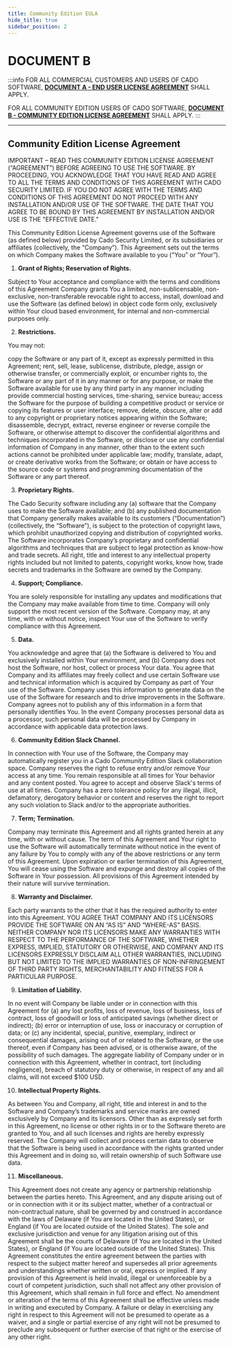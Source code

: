 ```yaml
---
title: Community Edition EULA
hide_title: true
sidebar_position: 2
---
```


# DOCUMENT B

:::info
FOR ALL COMMERCIAL CUSTOMERS AND USERS OF CADO SOFTWARE, [**DOCUMENT A - END USER LICENSE AGREEMENT**](/eula/commercial-eula#end-user-license-agreement) SHALL APPLY.

FOR ALL COMMUNITY EDITION USERS OF CADO SOFTWARE, [**DOCUMENT B - COMMUNITY EDITION LICENSE AGREEMENT**](/eula/community-eula#community-edition-license-agreement) SHALL APPLY.
:::

***

## Community Edition License Agreement

IMPORTANT – READ THIS COMMUNITY EDITION LICENSE AGREEMENT (“AGREEMENT”) BEFORE AGREEING TO USE THE SOFTWARE. BY PROCEEDING, YOU ACKNOWLEDGE THAT YOU HAVE READ AND AGREE TO ALL THE TERMS AND CONDITIONS OF THIS AGREEMENT WITH CADO SECURITY LIMITED. IF YOU DO NOT AGREE WITH THE TERMS AND CONDITIONS OF THIS AGREEMENT DO NOT PROCEED WITH ANY INSTALLATION AND/OR USE OF THE SOFTWARE. THE DATE THAT YOU AGREE TO BE BOUND BY THIS AGREEMENT BY INSTALLATION AND/OR USE IS THE "EFFECTIVE DATE." 

This Community Edition License Agreement governs use of the Software (as defined below) provided by Cado Security Limited, or its subsidiaries or affiliates (collectively, the “Company”).  This Agreement sets out the terms on which Company makes the Software available to you ("You” or “Your”).
	
1.	**Grant of Rights; Reservation of Rights.** 

Subject to Your acceptance and compliance with the terms and conditions of this Agreement Company grants You a limited, non-sublicensable, non-exclusive, non-transferable revocable right to access, install, download and use the Software (as defined below) in object code form only, exclusively within Your cloud based environment, for internal and non-commercial purposes only.  

2.	**Restrictions.** 

You may not:

copy the Software or any part of it, except as expressly permitted in this Agreement; 
rent, sell, lease, sublicense, distribute, pledge, assign or otherwise transfer, or commercially exploit, or encumber rights to, the Software or any part of it in any manner or for any purpose, or make the Software available for use by any third party in any manner including provide commercial hosting services, time-sharing, service bureau;
access the Software for the purpose of building a competitive product or service or copying its features or user interface;
remove, delete, obscure, alter or add to any copyright or proprietary notices appearing within the Software;
disassemble, decrypt, extract, reverse engineer or reverse compile the Software, or otherwise attempt to discover the confidential algorithms and techniques incorporated in the Software, or disclose or use any confidential information of Company in any manner, other than to the extent such actions cannot be prohibited under applicable law; 
modify, translate, adapt, or create derivative works from the Software; or
obtain or have access to the source code or systems and programming documentation of the Software or any part thereof.
	
3.	**Proprietary Rights.** 

The Cado Security software including any (a) software that the Company uses to make the Software available; and (b) any published documentation that Company generally makes available to its customers (“Documentation”) (collectively, the “Software”), is subject to the protection of copyright laws, which prohibit unauthorized copying and distribution of copyrighted works. The Software incorporates Company’s proprietary and confidential algorithms and techniques that are subject to legal protection as know-how and trade secrets.  All right, title and interest to any intellectual property rights included but not limited to patents, copyright works, know how, trade secrets and trademarks in the Software are owned by the Company.

4.	**Support; Compliance.** 

You are solely responsible for installing any updates and modifications that the Company may make available from time to time.  Company will only support the most recent version of the Software.  Company may, at any time, with or without notice, inspect Your use of the Software to verify compliance with this Agreement.

5.	**Data.**

You acknowledge and agree that (a) the Software is delivered to You and exclusively installed within Your environment, and (b) Company does not host the Software, nor host, collect or process Your data. You agree that Company and its affiliates may freely collect and use certain Software use and technical information which is acquired by Company as part of Your use of the Software. Company uses this information to generate data on the use of the Software for research and to drive improvements in the Software. Company agrees not to publish any of this information in a form that personally identifies You. In the event Company processes personal data as a processor, such personal data will be processed by Company in accordance with applicable data protection laws. 

6.	**Community Edition Slack Channel.** 

In connection with Your use of the Software, the Company may automatically register you in a Cado Community Edition Slack collaboration space. Company reserves the right to refuse entry and/or remove Your access at any time. You remain responsible at all times for Your behavior and any content posted. You agree to accept and observe Slack's terms of use at all times.  Company has a zero tolerance policy for any illegal, illicit, defamatory, derogatory behavior or content and reserves the right to report any such violation to Slack and/or to the appropriate authorities.

7.	**Term; Termination.**

 Company may terminate this Agreement and all rights granted herein at any time, with or without cause.  The term of this Agreement and Your right to use the Software will automatically terminate without notice in the event of any failure by You to comply with any of the above restrictions or any term of this Agreement.  Upon expiration or earlier termination of this Agreement, You will cease using the Software and expunge and destroy all copies of the Software in Your possession. All provisions of this Agreement intended by their nature will survive termination.
 
8.	**Warranty and Disclaimer.** 

Each party warrants to the other that it has the required authority to enter into this Agreement. YOU AGREE THAT COMPANY AND ITS LICENSORS PROVIDE THE SOFTWARE ON AN “AS IS” AND “WHERE-AS” BASIS. NEITHER COMPANY NOR ITS LICENSORS MAKE ANY WARRANTIES WITH RESPECT TO THE PERFORMANCE OF THE SOFTWARE, WHETHER EXPRESS, IMPLIED, STATUTORY OR OTHERWISE, AND COMPANY AND ITS LICENSORS EXPRESSLY DISCLAIM ALL OTHER WARRANTIES, INCLUDING BUT NOT LIMITED TO THE IMPLIED WARRANTIES OF NON-INFRINGEMENT OF THIRD PARTY RIGHTS, MERCHANTABILITY AND FITNESS FOR A PARTICULAR PURPOSE.

9.	**Limitation of Liability.**  

In no event will Company be liable under or in connection with this Agreement for (a) any lost profits, loss of revenue, loss of business, loss of contract, loss of goodwill or loss of anticipated savings (whether direct or indirect); (b) error or interruption of use, loss or inaccuracy or corruption of data; or (c) any incidental, special, punitive, exemplary, indirect or consequential damages, arising out of or related to the Software, or the use thereof, even if Company has been advised, or is otherwise aware, of the possibility of such damages. The aggregate liability of Company under or in connection with this Agreement, whether in contract, tort (including negligence), breach of statutory duty or otherwise, in respect of any and all claims, will not exceed $100 USD.  

10.	**Intellectual Property Rights.** 

As between You and Company, all right, title and interest in and to the Software and Company’s trademarks and service marks are owned exclusively by Company and its licensors. Other than as expressly set forth in this Agreement, no license or other rights in or to the Software thereto are granted to You, and all such licenses and rights are hereby expressly reserved. The Company will collect and process certain data to observe that the Software is being used in accordance with the rights granted under this Agreement and in doing so, will retain ownership of such Software use data. 

11.	**Miscellaneous.** 

This Agreement does not create any agency or partnership relationship between the parties
hereto. This Agreement, and any dispute arising out of or in connection with it or its subject matter, whether of
a contractual or non-contractual nature, shall be governed by and construed in accordance with the laws of
Delaware (if You are located in the United States), or England (if You are located outside of the United States).
The sole and exclusive jurisdiction and venue for any litigation arising out of this Agreement shall be the courts
of Delaware (if You are located in the United States), or England (if You are located outside of the United
States). This Agreement constitutes the entire agreement between the parties with respect to the subject
matter hereof and supersedes all prior agreements and understandings whether written or oral, express or
implied. If any provision of this Agreement is held invalid, illegal or unenforceable by a court of competent
jurisdiction, such shall not affect any other provision of this Agreement, which shall remain in full force and
effect. No amendment or alteration of the terms of this Agreement shall be effective unless made in writing and
executed by Company. A failure or delay in exercising any right in respect to this Agreement will not be
presumed to operate as a waiver, and a single or partial exercise of any right will not be presumed to preclude
any subsequent or further exercise of that right or the exercise of any other right.


